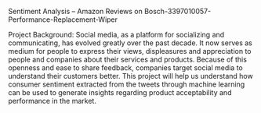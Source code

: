 Sentiment Analysis – Amazon Reviews on Bosch-3397010057-Performance-Replacement-Wiper

Project Background:
Social media, as a platform for socializing and communicating, has evolved greatly over the past decade. It now serves as medium for people to express their views, displeasures and appreciation to people and companies about their services and products. Because of this openness and ease to share feedback, companies target social media to understand their customers better. This project will help us understand how consumer sentiment extracted from the tweets through machine learning can be used to generate insights regarding product acceptability and performance in the market.
